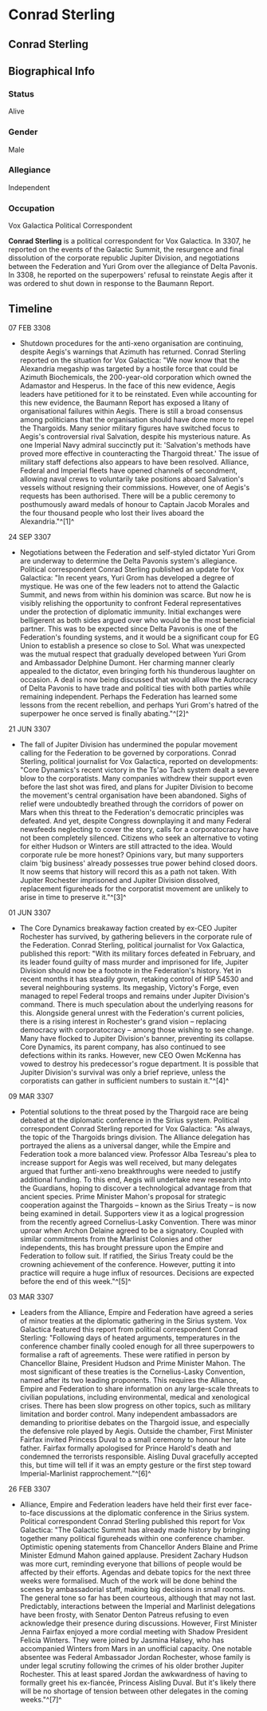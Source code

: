 # Conrad Sterling
## Conrad Sterling

		

## Biographical Info

### Status

Alive

### Gender

Male

### Allegiance

Independent

### Occupation

Vox Galactica Political Correspondent

**Conrad Sterling** is a political correspondent for Vox Galactica. In 3307, he reported on the events of the Galactic Summit, the resurgence and final dissolution of the corporate republic Jupiter Division, and negotiations between the Federation and Yuri Grom over the allegiance of Delta Pavonis. In 3308, he reported on the superpowers' refusal to reinstate Aegis after it was ordered to shut down in response to the Baumann Report.

## Timeline

07 FEB 3308

- Shutdown procedures for the anti-xeno organisation are continuing, despite Aegis's warnings that Azimuth has returned. Conrad Sterling reported on the situation for Vox Galactica: "We now know that the Alexandria megaship was targeted by a hostile force that could be Azimuth Biochemicals, the 200-year-old corporation which owned the Adamastor and Hesperus. In the face of this new evidence, Aegis leaders have petitioned for it to be reinstated. Even while accounting for this new evidence, the Baumann Report has exposed a litany of organisational failures within Aegis. There is still a broad consensus among politicians that the organisation should have done more to repel the Thargoids. Many senior military figures have switched focus to Aegis's controversial rival Salvation, despite his mysterious nature. As one Imperial Navy admiral succinctly put it: 'Salvation's methods have proved more effective in counteracting the Thargoid threat.' The issue of military staff defections also appears to have been resolved. Alliance, Federal and Imperial fleets have opened channels of secondment, allowing naval crews to voluntarily take positions aboard Salvation's vessels without resigning their commissions. However, one of Aegis's requests has been authorised. There will be a public ceremony to posthumously award medals of honour to Captain Jacob Morales and the four thousand people who lost their lives aboard the Alexandria."^[1]^

24 SEP 3307

- Negotiations between the Federation and self-styled dictator Yuri Grom are underway to determine the Delta Pavonis system's allegiance. Political correspondent Conrad Sterling published an update for Vox Galactica: "In recent years, Yuri Grom has developed a degree of mystique. He was one of the few leaders not to attend the Galactic Summit, and news from within his dominion was scarce. But now he is visibly relishing the opportunity to confront Federal representatives under the protection of diplomatic immunity. Initial exchanges were belligerent as both sides argued over who would be the most beneficial partner. This was to be expected since Delta Pavonis is one of the Federation's founding systems, and it would be a significant coup for EG Union to establish a presence so close to Sol. What was unexpected was the mutual respect that gradually developed between Yuri Grom and Ambassador Delphine Dumont. Her charming manner clearly appealed to the dictator, even bringing forth his thunderous laughter on occasion. A deal is now being discussed that would allow the Autocracy of Delta Pavonis to have trade and political ties with both parties while remaining independent. Perhaps the Federation has learned some lessons from the recent rebellion, and perhaps Yuri Grom's hatred of the superpower he once served is finally abating."^[2]^

21 JUN 3307

- The fall of Jupiter Division has undermined the popular movement calling for the Federation to be governed by corporations. Conrad Sterling, political journalist for Vox Galactica, reported on developments: "Core Dynamics's recent victory in the Ts'ao Tach system dealt a severe blow to the corporatists. Many companies withdrew their support even before the last shot was fired, and plans for Jupiter Division to become the movement's central organisation have been abandoned. Sighs of relief were undoubtedly breathed through the corridors of power on Mars when this threat to the Federation's democratic principles was defeated. And yet, despite Congress downplaying it and many Federal newsfeeds neglecting to cover the story, calls for a corporatocracy have not been completely silenced. Citizens who seek an alternative to voting for either Hudson or Winters are still attracted to the idea. Would corporate rule be more honest? Opinions vary, but many supporters claim 'big business' already possesses true power behind closed doors. It now seems that history will record this as a path not taken. With Jupiter Rochester imprisoned and Jupiter Division dissolved, replacement figureheads for the corporatist movement are unlikely to arise in time to preserve it."^[3]^

01 JUN 3307

- The Core Dynamics breakaway faction created by ex-CEO Jupiter Rochester has survived, by gathering believers in the corporate rule of the Federation. Conrad Sterling, political journalist for Vox Galactica, published this report: "With its military forces defeated in February, and its leader found guilty of mass murder and imprisoned for life, Jupiter Division should now be a footnote in the Federation's history. Yet in recent months it has steadily grown, retaking control of HIP 54530 and several neighbouring systems. Its megaship, Victory's Forge, even managed to repel Federal troops and remains under Jupiter Division's command. There is much speculation about the underlying reasons for this. Alongside general unrest with the Federation's current policies, there is a rising interest in Rochester's grand vision – replacing democracy with corporatocracy – among those wishing to see change. Many have flocked to Jupiter Division's banner, preventing its collapse. Core Dynamics, its parent company, has also continued to see defections within its ranks. However, new CEO Owen McKenna has vowed to destroy his predecessor's rogue department. It is possible that Jupiter Division's survival was only a brief reprieve, unless the corporatists can gather in sufficient numbers to sustain it."^[4]^

09 MAR 3307

- Potential solutions to the threat posed by the Thargoid race are being debated at the diplomatic conference in the Sirius system. Political correspondent Conrad Sterling reported for Vox Galactica: "As always, the topic of the Thargoids brings division. The Alliance delegation has portrayed the aliens as a universal danger, while the Empire and Federation took a more balanced view. Professor Alba Tesreau's plea to increase support for Aegis was well received, but many delegates argued that further anti-xeno breakthroughs were needed to justify additional funding. To this end, Aegis will undertake new research into the Guardians, hoping to discover a technological advantage from that ancient species. Prime Minister Mahon's proposal for strategic cooperation against the Thargoids – known as the Sirius Treaty – is now being examined in detail. Supporters view it as a logical progression from the recently agreed Cornelius-Lasky Convention. There was minor uproar when Archon Delaine agreed to be a signatory. Coupled with similar commitments from the Marlinist Colonies and other independents, this has brought pressure upon the Empire and Federation to follow suit. If ratified, the Sirius Treaty could be the crowning achievement of the conference. However, putting it into practice will require a huge influx of resources. Decisions are expected before the end of this week."^[5]^

03 MAR 3307

- Leaders from the Alliance, Empire and Federation have agreed a series of minor treaties at the diplomatic gathering in the Sirius system. Vox Galactica featured this report from political correspondent Conrad Sterling: "Following days of heated arguments, temperatures in the conference chamber finally cooled enough for all three superpowers to formalise a raft of agreements. These were ratified in person by Chancellor Blaine, President Hudson and Prime Minister Mahon. The most significant of these treaties is the Cornelius-Lasky Convention, named after its two leading proponents. This requires the Alliance, Empire and Federation to share information on any large-scale threats to civilian populations, including environmental, medical and xenological crises. There has been slow progress on other topics, such as military limitation and border control. Many independent ambassadors are demanding to prioritise debates on the Thargoid issue, and especially the defensive role played by Aegis. Outside the chamber, First Minister Fairfax invited Princess Duval to a small ceremony to honour her late father. Fairfax formally apologised for Prince Harold's death and condemned the terrorists responsible. Aisling Duval gracefully accepted this, but time will tell if it was an empty gesture or the first step toward Imperial-Marlinist rapprochement."^[6]^

26 FEB 3307

- Alliance, Empire and Federation leaders have held their first ever face-to-face discussions at the diplomatic conference in the Sirius system. Political correspondent Conrad Sterling published this report for Vox Galactica: "The Galactic Summit has already made history by bringing together many political figureheads within one conference chamber. Optimistic opening statements from Chancellor Anders Blaine and Prime Minister Edmund Mahon gained applause. President Zachary Hudson was more curt, reminding everyone that billions of people would be affected by their efforts. Agendas and debate topics for the next three weeks were formalised. Much of the work will be done behind the scenes by ambassadorial staff, making big decisions in small rooms. The general tone so far has been courteous, although that may not last. Predictably, interactions between the Imperial and Marlinist delegations have been frosty, with Senator Denton Patreus refusing to even acknowledge their presence during discussions. However, First Minister Jenna Fairfax enjoyed a more cordial meeting with Shadow President Felicia Winters. They were joined by Jasmina Halsey, who has accompanied Winters from Mars in an unofficial capacity. One notable absentee was Federal Ambassador Jordan Rochester, whose family is under legal scrutiny following the crimes of his older brother Jupiter Rochester. This at least spared Jordan the awkwardness of having to formally greet his ex-fiancée, Princess Aisling Duval. But it's likely there will be no shortage of tension between other delegates in the coming weeks."^[7]^